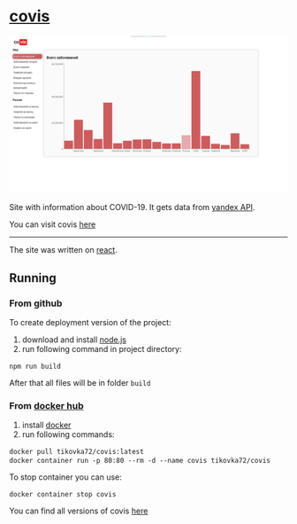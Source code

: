 # [covis](https://gaskeo.github.io/covis)

![screenshot](assets/main-page.jpg)

Site with information about COVID-19. It gets data from [yandex API](https://yandex.ru/covid19/stat).

You can visit covis [here](https://tikovka72.github.io/covis)

---

The site was written on [react](https://ru.reactjs.org/). 

## Running
### From github
To create deployment version of the project:
1. download and install [node.js](https://nodejs.org/en/download/)
2. run following command in project directory:
```
npm run build
```
After that all files will be in folder `build`

### From [docker hub](https://hub.docker.com)
1. install [docker](https://docker.com)
2. run following commands:
```
docker pull tikovka72/covis:latest
docker container run -p 80:80 --rm -d --name covis tikovka72/covis
```
To stop container you can use:
```
docker container stop covis
```
You can find all versions of covis [here](https://hub.docker.com/repository/docker/tikovka72/covis/tags)
